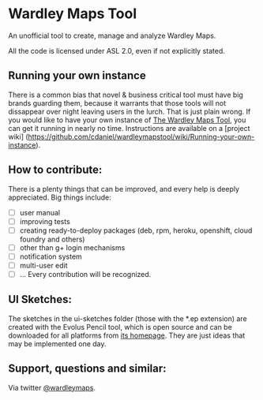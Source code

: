 Wardley Maps Tool
===============

An unofficial tool to create, manage and analyze Wardley Maps.

All the code is licensed under ASL 2.0, even if not explicitly stated.

Running your own instance
-------------------------
There is a common bias that novel & business critical tool must have big brands guarding them, because it warrants that those tools will not dissappear over night leaving users in the lurch. That is just plain wrong. If you would like to have your own instance of [The Wardley Maps Tool](http://wardleymaps.com/the-tool1.html), you can get it running in nearly no time. Instructions are available on a [project wiki] (https://github.com/cdaniel/wardleymapstool/wiki/Running-your-own-instance). 

How to contribute:
------------------
There is a plenty things that can be improved, and every help is deeply appreciated. Big things include:
- [ ] user manual
- [ ] improving tests
- [ ] creating ready-to-deploy packages (deb, rpm, heroku, openshift, cloud foundry and others)
- [ ] other than g+ login mechanisms
- [ ] notification system
- [ ] multi-user edit
- [ ] ...
Every contribution will be recognized.

UI Sketches:
-----------------
The sketches in the ui-sketches folder (those with the *.ep extension) are created with the Evolus Pencil tool, 
which is open source and can be downloaded for all platforms from [its homepage](http://pencil.evolus.vn/). They are just ideas that may be implemented one day.

Support, questions and similar:
-----------------
Via twitter [@wardleymaps](https://twitter.com/wardleymaps).
